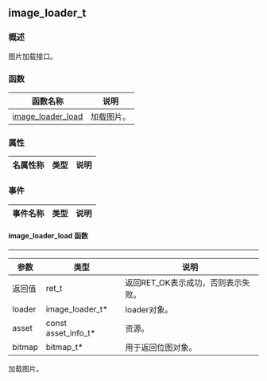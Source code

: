 ## image\_loader\_t
### 概述
 图片加载接口。

### 函数
<p id="image_loader_t_methods">

| 函数名称 | 说明 | 
| -------- | ------------ | 
| <a href="#image_loader_t_image_loader_load">image\_loader\_load</a> |  加载图片。 |
### 属性
<p id="image_loader_t_properties">

| 名属性称 | 类型 | 说明 | 
| -------- | ----- | ------------ | 
### 事件
<p id="image_loader_t_events">

| 事件名称 | 类型  | 说明 | 
| -------- | ----- | ------- | 
#### image\_loader\_load 函数
-----------------------

| 参数 | 类型 | 说明 |
| -------- | ----- | --------- |
| 返回值 | ret\_t | 返回RET\_OK表示成功，否则表示失败。 |
| loader | image\_loader\_t* | loader对象。 |
| asset | const asset\_info\_t* | 资源。 |
| bitmap | bitmap\_t* | 用于返回位图对象。 |
<p id="image_loader_t_image_loader_load"> 加载图片。



